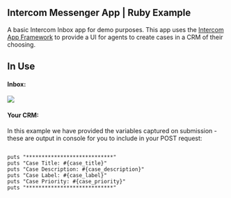 ## Intercom Messenger App | Ruby Example

A basic Intercom Inbox app for demo purposes. This app uses the [Intercom App Framework](https://app.intercom.com/a/canvas-kit-builder) to provide a UI for agents to create cases in a CRM of their choosing.

## In Use
#### Inbox:
<img src="https://downloads.intercomcdn.com/i/o/206430329/8265babc5c45f959132f6d96/demo.gif">

#### Your CRM:
In this example we have provided the variables captured on submission - these are output in console for you to include in your POST request:
```

puts "****************************"
puts "Case Title: #{case_title}"
puts "Case Description: #{case_description}"
puts "Case Label: #{case_label}"
puts "Case Priority: #{case_priority}"
puts "****************************"
```
